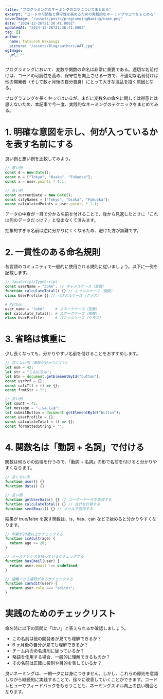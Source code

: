 ```yaml
---
title: "プログラミングのネーミングのコツについてまとめる"
excerpt: "コードの可読性と保守性を高めるための実践的なネーミングのコツをまとめる"
coverImage: "/assets/posts/programmingNaming/name.png"
date: "2024-12-26T21:36:41.000Z"
updatedAt: "2024-12-26T21:36:41.000Z"
tag: []
author:
  name: Tatsuroh Wakasugi
  picture: "/assets/blog/authors/WAT.jpg"
ogImage:
  url: ""
---
```


プログラミングにおいて、変数や関数の命名は非常に重要である。適切な名前付けは、コードの可読性を高め、保守性を向上させる一方で、不適切な名前付けは他の開発者（そして数ヶ月後の自分自身）にとって大きな混乱を招く原因となる。

プログラミングを長くやってはいるが、未だに変数名の命名に関しては得意とは思えないため、本記事で今一度、実践的なネーミングのテクニックをまとめてみる。

# 1. 明確な意図を示し、何が入っているかを表す名前にする

良い例と悪い例を比較してみよう。

```javascript
// 悪い例
const d = new Date();
const n = ["Tokyo", "Osaka", "Fukuoka"];
const x = user.points * 1.1;

// 良い例
const currentDate = new Date();
const cityNames = ["Tokyo", "Osaka", "Fukuoka"];
const calculatedPoints = user.points * 1.1;
```

データの中身が一目で分かる名前を付けることで、後から見返したときに「これは何のデータだっけ？」と悩まなくて済みます。

抽象的すぎる名前は逆に分かりにくくなるため、避けた方が無難です。

# 2. 一貫性のある命名規則

各言語のコミュニティで一般的に使用される規則に従いましょう。以下に一例を記載します。

```javascript
// JavaScript/TypeScript
const userName = "John"; // キャメルケース（変数）
function calculateTotal() {} // キャメルケース（関数）
class UserProfile {} // パスカルケース（クラス）
```

```python
# Python
user_name = "John"     # スネークケース（変数）
def calculate_total(): # スネークケース（関数）
class UserProfile:     # パスカルケース（クラス）
```

# 3. 省略は慎重に

少し長くなっても、分かりやすい名前を付けることをおすすめします。

```javascript
// 良くない例（意味が分かりにくい）
let num = 42;
let str = "こんにちは";
let btn = document.getElementById("button");
const usrPrf = {};
const calcTtl = () => {};
const frmtStr = "";

// 良い例
let count = 42;
let message = "こんにちは";
let submitButton = document.getElementById("button");
const userProfile = {};
const calculateTotal = () => {};
const formattedString = "";
```

# 4. 関数名は「動詞 + 名詞」で付ける

関数は何らかの処理を行うので、「動詞 + 名詞」の形で名前を付けると分かりやすくなります。

```javascript
// 良くない例
function user() {}
function data() {}

// 良い例
function getUserData() {} // ユーザーデータを取得する
function calculateTotal() {} // 合計を計算する
function sendEmail() {} // メールを送信する
```

結果が true/false を返す関数は、is、has、can などで始めると分かりやすくなります。

```javascript
// 年齢が20歳以上かチェックする
function isAdult(age) {
  return age >= 20;
}

// メールアドレスを持っているかチェックする
function hasEmail(user) {
  return user.email !== undefined;
}

// 編集できる権限があるかチェックする
function canEdit(user) {
  return user.role === "editor";
}
```

# 実践のためのチェックリスト

命名時に以下の質問に「はい」と答えられるか確認しましょう。

- この名前は他の開発者が見ても理解できるか？
- 6 ヶ月後の自分が見ても理解できるか？
- チーム内の命名規則に従っているか？
- 略語を使用する場合、一般的に理解できるものか？
- その名前は正確に役割や目的を表しているか？

良いネーミングは、一朝一夕には身につきません。しかし、これらの原則を意識しながら継続的に実践することで、徐々に改善していくことができます。コードレビューでフィードバックをもらうことも、ネーミングスキル向上の良い機会となります。
